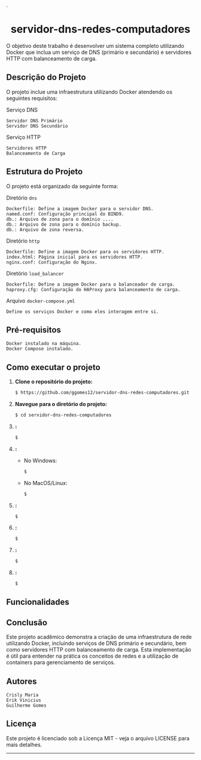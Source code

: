 .
<h1 style="text-align: center;">
  servidor-dns-redes-computadores
</h1>

O objetivo deste trabalho é desenvolver um sistema completo utilizando Docker que inclua um serviço de DNS (primário e secundário) e servidores HTTP com balanceamento de carga.

## Descrição do Projeto

O projeto inclue uma infraestrutura utilizando Docker atendendo os seguintes requisitos:

Serviço DNS

    Servidor DNS Primário
    Servidor DNS Secundário

Serviço HTTP

    Servidores HTTP
    Balanceamento de Carga

## Estrutura do Projeto

O projeto está organizado da seguinte forma:




Diretório `dns`

    Dockerfile: Define a imagem Docker para o servidor DNS.
    named.conf: Configuração principal do BIND9.
    db.: Arquivo de zona para o domínio ....
    db.: Arquivo de zona para o domínio backup.
    db.: Arquivo de zona reversa.

Diretório `http`

    Dockerfile: Define a imagem Docker para os servidores HTTP.
    index.html: Página inicial para os servidores HTTP.
    nginx.conf: Configuração do Nginx.

Diretório `load_balancer`

    Dockerfile: Define a imagem Docker para o balanceador de carga.
    haproxy.cfg: Configuração do HAProxy para balanceamento de carga.

Arquivo `docker-compose.yml`

    Define os serviços Docker e como eles interagem entre si.



## Pré-requisitos

    Docker instalado na máquina.
    Docker Compose instalado.

## Como executar o projeto

1. **Clone o repositório do projeto:**

    ```bash
    $ https://github.com/ggomes12/servidor-dns-redes-computadores.git
    ```

2. **Navegue para o diretório do projeto:**

    ```bash
    $ cd servidor-dns-redes-computadores
    ```

3. **:**

    ```bash
    $ 
    ```

4. **:**

    - No Windows:
      ```bash
      $ 
      ```

    - No MacOS/Linux:
      ```bash
      $ 
      ```

5. **:**

    ```bash
    $ 
    ```

6. **:**

    ```bash
    $ 
    ```

7. **:**

    ```bash
    $ 
    ```

8. **:**

    ```bash
    $ 
    ```



## Funcionalidades


## Conclusão

Este projeto acadêmico demonstra a criação de uma infraestrutura de rede utilizando Docker, incluindo serviços de DNS primário e secundário, bem como servidores HTTP com balanceamento de carga. 
Esta implementação é útil para entender na prática os conceitos de redes e a utilização de containers para gerenciamento de serviços.

## Autores

    Crisly Maria
    Erik Vinicius
    Guilherme Gomes

## Licença

Este projeto é licenciado sob a Licença MIT - veja o arquivo LICENSE para mais detalhes.

---


